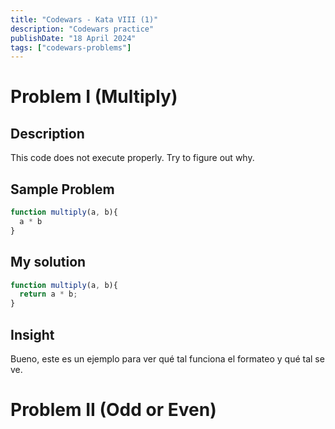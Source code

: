 ```yaml
---
title: "Codewars - Kata VIII (1)"
description: "Codewars practice"
publishDate: "18 April 2024"
tags: ["codewars-problems"]
---
```


# Problem I (Multiply)
## Description
This code does not execute properly. Try to figure out why.

## Sample Problem
```js
function multiply(a, b){
  a * b
}
```
## My solution
```js
function multiply(a, b){
  return a * b;
}
```
## Insight
Bueno, este es un ejemplo para ver qué tal funciona el formateo y qué tal se ve.

# Problem II (Odd or Even)
